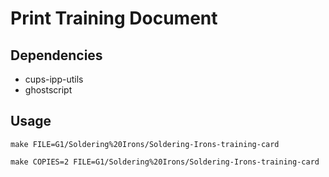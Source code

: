 # Print Training Document

## Dependencies

* cups-ipp-utils
* ghostscript

## Usage

`make FILE=G1/Soldering%20Irons/Soldering-Irons-training-card`

`make COPIES=2 FILE=G1/Soldering%20Irons/Soldering-Irons-training-card`
